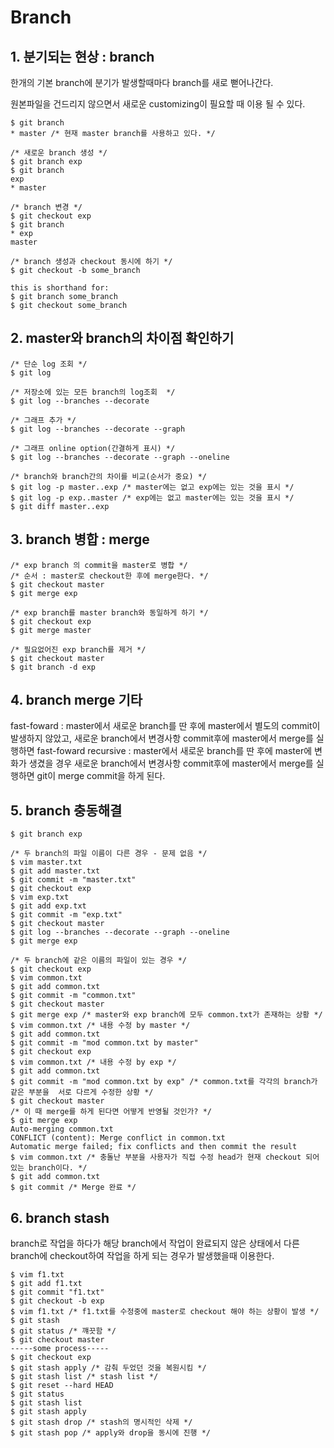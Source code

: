 # Branch

## 1. 분기되는 현상 : branch
한개의 기본 branch에 분기가 발생할때마다 branch를 새로 뻗어나간다.

원본파일을 건드리지 않으면서 새로운 customizing이 필요할 때 이용 될 수 있다.

```cli
$ git branch
* master /* 현재 master branch를 사용하고 있다. */

/* 새로운 branch 생성 */
$ git branch exp
$ git branch
exp
* master

/* branch 변경 */
$ git checkout exp
$ git branch
* exp
master

/* branch 생성과 checkout 동시에 하기 */
$ git checkout -b some_branch

this is shorthand for:
$ git branch some_branch
$ git checkout some_branch
```

## 2. master와 branch의 차이점 확인하기

```cli
/* 단순 log 조회 */
$ git log

/* 저장소에 있는 모든 branch의 log조회  */
$ git log --branches --decorate

/* 그래프 추가 */
$ git log --branches --decorate --graph

/* 그래프 online option(간결하게 표시) */
$ git log --branches --decorate --graph --oneline

/* branch와 branch간의 차이를 비교(순서가 중요) */
$ git log -p master..exp /* master에는 없고 exp에는 있는 것을 표시 */
$ git log -p exp..master /* exp에는 없고 master에는 있는 것을 표시 */
$ git diff master..exp
```

## 3. branch 병합 : merge

```cli
/* exp branch 의 commit을 master로 병합 */
/* 순서 : master로 checkout한 후에 merge한다. */
$ git checkout master
$ git merge exp

/* exp branch를 master branch와 동일하게 하기 */
$ git checkout exp
$ git merge master

/* 필요없어진 exp branch를 제거 */
$ git checkout master
$ git branch -d exp
```

## 4. branch merge 기타

fast-foward : master에서 새로운 branch를 딴 후에 master에서 별도의 commit이 발생하지 않았고, 새로운 branch에서 변경사항 commit후에 master에서 merge를 실행하면 fast-foward 
recursive : master에서 새로운 branch를 딴 후에 master에 변화가 생겼을 경우 새로운 branch에서 변경사항 commit후에 master에서 merge를 실행하면 git이 merge commit을 하게 된다.

## 5. branch 충동해결

```cli
$ git branch exp

/* 두 branch의 파일 이름이 다른 경우 - 문제 없음 */
$ vim master.txt
$ git add master.txt
$ git commit -m "master.txt"
$ git checkout exp
$ vim exp.txt
$ git add exp.txt
$ git commit -m "exp.txt"
$ git checkout master
$ git log --branches --decorate --graph --oneline
$ git merge exp

/* 두 branch에 같은 이름의 파일이 있는 경우 */
$ git checkout exp
$ vim common.txt
$ git add common.txt
$ git commit -m "common.txt"
$ git checkout master
$ git merge exp /* master와 exp branch에 모두 common.txt가 존재하는 상황 */
$ vim common.txt /* 내용 수정 by master */
$ git add common.txt
$ git commit -m "mod common.txt by master"
$ git checkout exp
$ vim common.txt /* 내용 수정 by exp */
$ git add common.txt
$ git commit -m "mod common.txt by exp" /* common.txt를 각각의 branch가 같은 부분을  서로 다르게 수정한 상황 */
$ git checkout master
/* 이 때 merge를 하게 된다면 어떻게 반영될 것인가? */
$ git merge exp
Auto-merging common.txt
CONFLICT (content): Merge conflict in common.txt
Automatic merge failed; fix conflicts and then commit the result
$ vim common.txt /* 충돌난 부분을 사용자가 직접 수정 head가 현재 checkout 되어있는 branch이다. */
$ git add common.txt
$ git commit /* Merge 완료 */
```

## 6. branch stash

branch로 작업을 하다가 해당 branch에서 작업이 완료되지 않은 상태에서 다른 branch에 checkout하여 작업을 하게 되는 경우가 발생했을때 이용한다.

```cli
$ vim f1.txt
$ git add f1.txt
$ git commit "f1.txt"
$ git checkout -b exp
$ vim f1.txt /* f1.txt를 수정중에 master로 checkout 해야 하는 상황이 발생 */ 
$ git stash
$ git status /* 꺠끗함 */
$ git checkout master
-----some process-----
$ git checkout exp
$ git stash apply /* 감춰 두었던 것을 복원시킴 */
$ git stash list /* stash list */
$ git reset --hard HEAD
$ git status
$ git stash list
$ git stash apply
$ git stash drop /* stash의 명시적인 삭제 */
$ git stash pop /* apply와 drop을 동시에 진행 */
```
